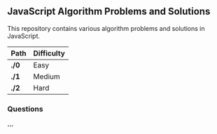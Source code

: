 ## JavaScript Algorithm Problems and Solutions

This repository contains various algorithm problems and solutions in JavaScript.

| Path     | Difficulty |
| -------- | ------- |
|   **./0**  | Easy    |
|   **./1**  | Medium  |
|   **./2**  | Hard    |

### Questions

**...**
